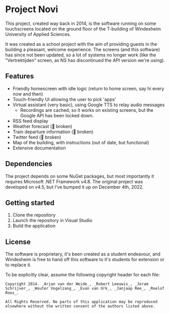 # Project Novi

This project, created way back in 2014, is the software running on some touchscreens
located on the ground floor of the T-building of Windesheim University of Applied Sciences.

It was created as a school project with the aim of providing guests in the building a pleasant,
welcome experience. The screens (and this software) has since not been updated, so a lot of systems
no longer work (like the "Vertrektijden" screen, as NS has discontinued the API version we're using).

## Features

- Friendly homescreen with idle logic (return to home screen, say hi every now and then)
- Touch-friendly UI allowing the user to pick 'apps'
- Virtual assistant (very basic), using Google TTS to relay audio messages
  - Recordings are cached; so it works on existing screens, but the Google API has been locked down.
- RSS feed display
- Weather forecast (🚧 broken)
- Train departure information (🚧 broken)
- Twitter feed (🚧 broken)
- Map of the building, with instructions (out of date, but functional)
- Extensive documentation

## Dependencies

The project depends on some NuGet packages, but most importantly it requires Microsoft .NET Framework v4.8.
The original project was developed on v4.5, but I've bumped it up on December 4th, 2022.

## Getting started

1. Clone the repository
2. Launch the repository in Visual Studio
3. Build the application

## License

The software is proprietary, it's been created as a student endeavour, and Windesheim is free
to hand off this software to it's students for extension or to replace it.

To be explicitly clear, assume the following copyright header for each file:

```
Copyright 2014. _Arjan van der Weide_, _Robert Leeuwis_, _Joram Schrijver_, _Wouter Vogelzang_, _Evan van Urk_, _Janjaap Ree_, _Roelof Roos_.

All Rights Reserved. No parts of this application may be reproduced elsewhere without the written consent of the authors listed above.
```
